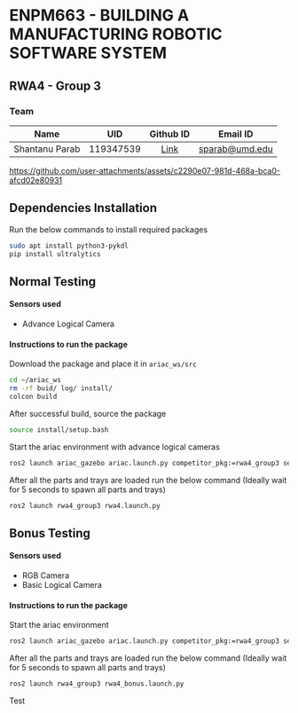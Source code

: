 # ENPM663 - BUILDING A MANUFACTURING ROBOTIC SOFTWARE SYSTEM 

## RWA4 - Group 3
### Team

|Name|UID|Github ID| Email ID
|---|:---:|:---:|:---:|
|Shantanu Parab|119347539|[Link](https://github.com/shantanuparabumd)|sparab@umd.edu|



https://github.com/user-attachments/assets/c2290e07-981d-468a-bca0-afcd02e80931





## Dependencies Installation
Run the below commands to install required packages
```sh
sudo apt install python3-pykdl
pip install ultralytics
```
## Normal Testing

#### Sensors used 
- Advance Logical Camera

#### Instructions to run the package
Download the package and place it in `ariac_ws/src`
```sh
cd ~/ariac_ws
rm -rf buid/ log/ install/
colcon build
```
After successful build, source the package
```sh
source install/setup.bash
```
Start the ariac environment with advance logical cameras
```sh
ros2 launch ariac_gazebo ariac.launch.py competitor_pkg:=rwa4_group3 sensor_config:=sensors trial_name:=rwa4_spring2024
```
After all the parts and trays are loaded run the below command (Ideally wait for 5 seconds to spawn all parts and trays)

```sh
ros2 launch rwa4_group3 rwa4.launch.py
```

## Bonus Testing

#### Sensors used 
- RGB Camera
- Basic Logical Camera 

#### Instructions to run the package

Start the ariac environment
```sh
ros2 launch ariac_gazebo ariac.launch.py competitor_pkg:=rwa4_group3 sensor_config:=sensors_bonus trial_name:=rwa4_spring2024
```
After all the parts and trays are loaded run the below command (Ideally wait for 5 seconds to spawn all parts and trays)

```sh
ros2 launch rwa4_group3 rwa4_bonus.launch.py
```


Test
